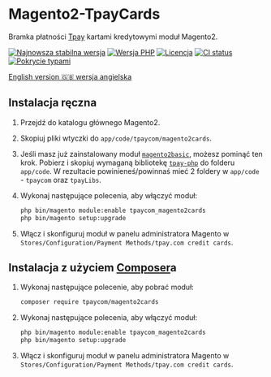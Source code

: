 # Magento2-TpayCards

Bramka płatności [Tpay](https://tpay.com) kartami kredytowymi moduł Magento2. 

[![Najnowsza stabilna wersja](https://img.shields.io/packagist/v/tpaycom/magento2cards.svg?label=obecna%20wersja)](https://packagist.org/packages/tpaycom/magento2cards)
[![Wersja PHP](https://img.shields.io/packagist/php-v/tpaycom/magento2cards.svg)](https://php.net)
[![Licencja](https://img.shields.io/github/license/tpay-com/tpay-magento2-cards.svg?label=licencja)](LICENSE)
[![CI status](https://github.com/tpay-com/tpay-magento2-cards/actions/workflows/ci.yaml/badge.svg?branch=master)](https://github.com/tpay-com/tpay-magento2-cards/actions)
[![Pokrycie typami](https://shepherd.dev/github/tpay-com/tpay-magento2-cards/coverage.svg)](https://shepherd.dev/github/tpay-com/tpay-magento2-cards)

[English version :gb: wersja angielska](./README.md)

## Instalacja ręczna

1. Przejdź do katalogu głównego Magento2.

2. Skopiuj pliki wtyczki do `app/code/tpaycom/magento2cards`.

3. Jeśli masz już zainstalowany moduł [`magento2basic`](https://github.com/tpay-com/tpay-magento2-basic), możesz pominąć ten krok.
   Pobierz i skopiuj wymaganą bibliotekę [`tpay-php`](https://github.com/tpay-com/tpay-php) do folderu `app/code`. W rezultacie powinieneś/powinnaś mieć 2 foldery w `app/code` - `tpaycom` oraz `tpayLibs`.

4. Wykonaj następujące polecenia, aby włączyć moduł:
    ```bash
    php bin/magento module:enable tpaycom_magento2cards
    php bin/magento setup:upgrade
    ```

5. Włącz i skonfiguruj moduł w panelu administratora Magento w `Stores/Configuration/Payment Methods/tpay.com credit cards`.


## Instalacja z użyciem [Composer](https://getcomposer.org)a

1. Wykonaj następujące polecenie, aby pobrać moduł:
    ```bash
    composer require tpaycom/magento2cards
    ```

2. Wykonaj następujące polecenia, aby włączyć moduł:
    ```bash
    php bin/magento module:enable tpaycom_magento2cards
    php bin/magento setup:upgrade
    ```

3. Włącz i skonfiguruj moduł w panelu administratora Magento w `Stores/Configuration/Payment Methods/tpay.com credit cards`.
